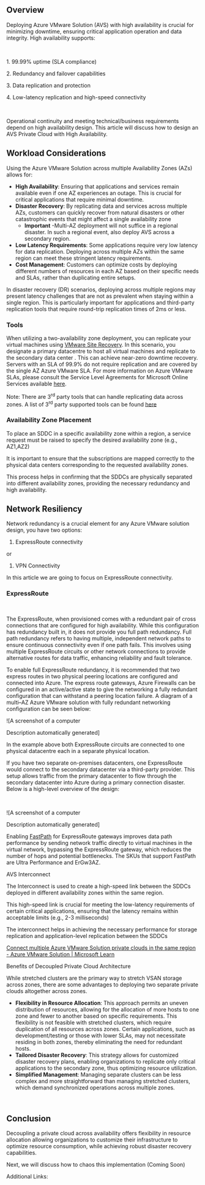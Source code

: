 ## Overview

Deploying Azure VMware Solution (AVS) with high availability is crucial for minimizing downtime, ensuring critical application operation and data integrity. High availability supports:

&nbsp;

  1\. 99.99% uptime (SLA compliance)

  2\. Redundancy and failover capabilities

  3\. Data replication and protection

  4\. Low-latency replication and high-speed connectivity

&nbsp;

Operational continuity and meeting technical/business requirements depend on high availability design. This article will discuss how to design an AVS Private Cloud with High Availability.  

## Workload Considerations

Using the Azure VMware Solution across multiple Availability Zones (AZs) allows for:

- **High Availability**: Ensuring that applications and services remain available even if one AZ experiences an outage. This is crucial for critical applications that require minimal downtime.  
- **Disaster Recovery**: By replicating data and services across multiple AZs, customers can quickly recover from natural disasters or other catastrophic events that might affect a single availability zone
  - **Important** -Multi-AZ deployment will not suffice in a regional disaster. In such a regional event, also deploy AVS across a secondary region.  
- **Low Latency Requirements**: Some applications require very low latency for data replication. Deploying across multiple AZs within the same region can meet these stringent latency requirements.  
- **Cost Management**: Customers can optimize costs by deploying different numbers of resources in each AZ based on their specific needs and SLAs, rather than duplicating entire setups.  

In disaster recovery (DR) scenarios, deploying across multiple regions may present latency challenges that are not as prevalent when staying within a single region. This is particularly important for applications and third-party replication tools that require round-trip replication times of 2ms or less.  

### Tools

When utilizing a two-availability zone deployment, you can replicate your virtual machines using [VMware Site Recovery](https://learn.microsoft.com/en-us/azure/azure-vmware/disaster-recovery-using-vmware-site-recovery-manager). In this scenario, you designate a primary datacentre to host all virtual machines and replicate to the secondary data center . This can achieve near-zero downtime recovery.  Servers with an SLA of 99.9% do not require replication and are covered by the single AZ Azure VMware SLA. For more information on Azure VMware SLAs, please consult the Service Level Agreements for Microsoft Online Services available  [here](https://www.microsoft.com/licensing/docs/view/Service-Level-Agreements-SLA-for-Online-Services?lang=1).  

Note: There are 3<sup>rd</sup> party tools that can handle replicating data across zones. A list of 3<sup>rd</sup> party supported tools can be found [here](https://learn.microsoft.com/en-us/azure/azure-vmware/ecosystem-disaster-recovery-vms)

### Availability Zone Placement

To place an SDDC in a specific availability zone within a region, a service request must be raised to specify the desired availability zone (e.g., AZ1,AZ2)

It is important to ensure that the subscriptions are mapped correctly to the physical data centers corresponding to the requested availability zones.  

This process helps in confirming that the SDDCs are physically separated into different availability zones, providing the necessary redundancy and high availability.  

## Network Resiliency

Network redundancy is a crucial element for any Azure VMware solution design, you have two options:

1. ExpressRoute connectivity  

or

1. VPN Connectivity  

In this article we are going to focus on ExpressRoute connectivity.  

### ExpressRoute

&nbsp;

The ExpressRoute, when provisioned comes with a redundant pair of cross connections that are configured for high availability. While this configuration has redundancy built in, it does not provide you full path redundancy. Full path redundancy refers to having multiple, independent network paths to ensure continuous connectivity even if one path fails. This involves using multiple ExpressRoute circuits or other network connections to provide alternative routes for data traffic, enhancing reliability and fault tolerance.  

To enable full ExpressRoute redundancy, it is recommended that two express routes in two physical peering locations are configured and connected into Azure. The express route gateways, Azure Firewalls can be configured in an active/active state to give the networking a fully redundant configuration that can withstand a peering location failure. A diagram of a multi–AZ Azure VMware solution with fully redundant networking configuration can be seen below:

![A screenshot of a computer

Description automatically generated]

In the example above both ExpressRoute circuits are connected to one physical datacentre each in a separate physical location.

If you have two separate on-premises datacenters, one ExpressRoute would connect to the secondary datacenter via a third-party provider. This setup allows traffic from the primary datacenter to flow through the secondary datacenter into Azure during a primary connection disaster. Below is a high-level overview of the design:

&nbsp;

![A screenshot of a computer

Description automatically generated]

Enabling [FastPath](https://learn.microsoft.com/en-us/azure/expressroute/about-fastpath) for ExpressRoute gateways improves data path performance by sending network traffic directly to virtual machines in the virtual network, bypassing the ExpressRoute gateway, which reduces the number of hops and potential bottlenecks. The SKUs that support FastPath are Ultra Performance and ErGw3AZ.

AVS Interconnect

The Interconnect is used to create a high-speed link between the SDDCs deployed in different availability zones within the same region.

This high-speed link is crucial for meeting the low-latency requirements of certain critical applications, ensuring that the latency remains within acceptable limits (e.g., 2-3 milliseconds)

The interconnect helps in achieving the necessary performance for storage replication and application-level replication between the SDDCs

[Connect multiple Azure VMware Solution private clouds in the same region - Azure VMware Solution | Microsoft Learn](https://learn.microsoft.com/en-us/azure/azure-vmware/connect-multiple-private-clouds-same-region)

Benefits of Decoupled Private Cloud Architecture

While stretched clusters are the primary way to stretch VSAN storage across zones, there are some advantages to deploying two separate private clouds altogether across zones.

- **Flexibility in Resource Allocation**: This approach permits an uneven distribution of resources, allowing for the allocation of more hosts to one zone and fewer to another based on specific requirements. This flexibility is not feasible with stretched clusters, which require duplication of all resources across zones. Certain applications, such as development/testing or those with lower SLAs, may not necessitate residing in both zones, thereby eliminating the need for redundant hosts.  
- **Tailored Disaster Recovery**: This strategy allows for customized disaster recovery plans, enabling organizations to replicate only critical applications to the secondary zone, thus optimizing resource utilization.
- **Simplified Management**: Managing separate clusters can be less complex and more straightforward than managing stretched clusters, which demand synchronized operations across multiple zones.

&nbsp;

## Conclusion

Decoupling a private cloud across availability offers flexibility in resource allocation allowing organizations to customize their infrastructure to optimize resource consumption, while achieving robust disaster recovery capabilities.

Next, we will discuss how to chaos this implementation (Coming Soon)



Additional Links:

